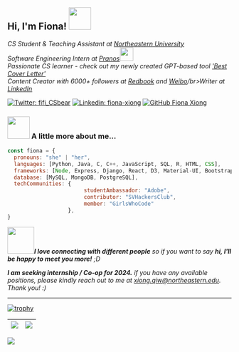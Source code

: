 <h2> Hi, I'm Fiona! <img src="https://media.giphy.com/media/mGcNjsfWAjY5AEZNw6/giphy.gif" width="50"></h2>

<p><em>CS Student & Teaching Assistant at <a href="https://studentlife.bayarea.northeastern.edu/student-ambassadors/">Northeastern University</a></br>Software Engineering Intern at <a href="https://pranos.ai">Pranos</a><img src="https://media.giphy.com/media/WUlplcMpOCEmTGBtBW/giphy.gif" width="30"> </br>Passionate CS learner - check out my newly created GPT-based tool <a href="https://chat.openai.com/g/g-rPnQ5jtrU-best-cover-letter">'Best Cover Letter'</a></br>Content Creator with 6000+ followers at <a href="https://www.xiaohongshu.com/user/profile/5703d3c5aed7584d91382502">Redbook</a> and <a href="https://weibo.com/u/5178854538">Weibo</a>/br>Writer at <a href="https://www.linkedin.com/feed/update/urn:li:activity:7129630775590748161/">LinkedIn</a>

</em></p>

[![Twitter: fifi_CSbear](https://img.shields.io/twitter/follow/fifi_luckybear)](https://twitter.com/fifi_luckybear)
[![Linkedin: fiona-xiong](https://img.shields.io/badge/-fionaxiong-blue?style=flat-square&logo=Linkedin&logoColor=white&link=https://www.linkedin.com/in/fiona-xiong/)](https://www.linkedin.com/in/fiona-xiong/)
[![GitHub Fiona Xiong](https://img.shields.io/github/followers/fifi1120?label=follow&style=social)](https://github.com/fifi1120)


### <img src="https://media.giphy.com/media/VgCDAzcKvsR6OM0uWg/giphy.gif" width="50"> A little more about me...  

```javascript
const fiona = {
  pronouns: "she" | "her",
  languages: [Python, Java, C, C++, JavaScript, SQL, R, HTML, CSS],
  frameworks: [Node, Express, Django, React, D3, Material-UI, Bootstrap],
  database: [MySQL, MongoDB, PostgreSQL],
  techCommunities: {
                        studentAmbassador: "Adobe",
                        contributor: "SVHackersClub",
                        member: "GirlsWhoCode"
                   },
}
```

<img src="https://media.giphy.com/media/LnQjpWaON8nhr21vNW/giphy.gif" width="60"><em><b>I love connecting with different people</b> so if you want to say <b>hi, I'll be happy to meet you more!</b> ;D</em></p>

<em><b>I am seeking internship / Co-op for 2024.</b> if you have any available positions, please kindly reach out to me at xiong.qiw@northeastern.edu. Thank you! :)</em>

---

[![trophy](https://github-profile-trophy.vercel.app/?username=fifi1120&column=7)](https://github.com/fifi1120)

| <img align="center" src="https://github-readme-stats.vercel.app/api?username=fifi1120&show_icons=true&hide_border=true" /> | <img align="center" src="https://github-readme-streak-stats.herokuapp.com?user=fifi1120&hide_border=true&date_format=M%20j%5B%2C%20Y%5D&ring=7EDDCF&fire=7EDDCF" /> |
| ------------------------------------------------------------ | ------------------------------------------------------------ |

![](https://komarev.com/ghpvc/?username=fifi1120&color=brightgreen)

